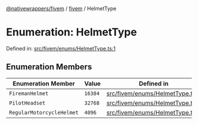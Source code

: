 [@nativewrappers/fivem](../../README.md) / [fivem](../README.md) / HelmetType

# Enumeration: HelmetType

Defined in: [src/fivem/enums/HelmetType.ts:1](https://github.com/nativewrappers/nativewrappers/blob/b3515708998f90e7d7096e3fffccb36c69d6b942/src/fivem/enums/HelmetType.ts#L1)

## Enumeration Members

| Enumeration Member | Value | Defined in |
| ------ | ------ | ------ |
| <a id="firemanhelmet"></a> `FiremanHelmet` | `16384` | [src/fivem/enums/HelmetType.ts:3](https://github.com/nativewrappers/nativewrappers/blob/b3515708998f90e7d7096e3fffccb36c69d6b942/src/fivem/enums/HelmetType.ts#L3) |
| <a id="pilotheadset"></a> `PilotHeadset` | `32768` | [src/fivem/enums/HelmetType.ts:4](https://github.com/nativewrappers/nativewrappers/blob/b3515708998f90e7d7096e3fffccb36c69d6b942/src/fivem/enums/HelmetType.ts#L4) |
| <a id="regularmotorcyclehelmet"></a> `RegularMotorcycleHelmet` | `4096` | [src/fivem/enums/HelmetType.ts:2](https://github.com/nativewrappers/nativewrappers/blob/b3515708998f90e7d7096e3fffccb36c69d6b942/src/fivem/enums/HelmetType.ts#L2) |
